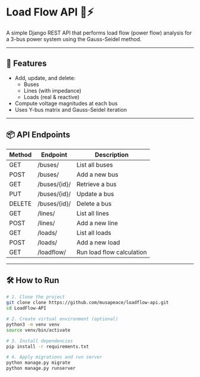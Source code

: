 # Load Flow API 🔌⚡

A simple Django REST API that performs load flow (power flow) analysis for a 3-bus power system using the Gauss-Seidel method.

---

## 🚀 Features

- Add, update, and delete:
  - Buses
  - Lines (with impedance)
  - Loads (real & reactive)
- Compute voltage magnitudes at each bus
- Uses Y-bus matrix and Gauss-Seidel iteration

---

## 📦 API Endpoints

| Method | Endpoint             | Description                 |
|--------|----------------------|-----------------------------|
| GET    | /buses/              | List all buses              |
| POST   | /buses/              | Add a new bus               |
| GET    | /buses/{id}/         | Retrieve a bus              |
| PUT    | /buses/{id}/         | Update a bus                |
| DELETE | /buses/{id}/         | Delete a bus                |
| GET    | /lines/              | List all lines              |
| POST   | /lines/              | Add a new line              |
| GET    | /loads/              | List all loads              |
| POST   | /loads/              | Add a new load              |
| GET    | /loadflow/           | Run load flow calculation   |

---

## 🛠 How to Run

```bash
# 1. Clone the project
git clone clone https://github.com/musapeace/loadflow-api.git
cd LoadFlow-API

# 2. Create virtual environment (optional)
python3 -m venv venv
source venv/bin/activate

# 3. Install dependencies
pip install -r requirements.txt

# 4. Apply migrations and run server
python manage.py migrate
python manage.py runserver
